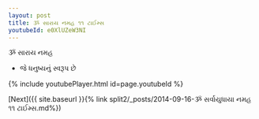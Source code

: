 ```yaml
---
layout: post
title: ૐ સારાય નમહ ૧૧ ટાઈમ્સ
youtubeId: e0XlUZeW3NI
---
```

 
 
 ૐ સારાય નમહ  
 
 -  જે ધનુષ્યનું સ્વરૂપ છે 
 
  
 
  
 
 
 
 
 
 


{% include youtubePlayer.html id=page.youtubeId %}
 
[Next]({{ site.baseurl }}{% link  split2/_posts/2014-09-16-ૐ સર્વાયુધાયા નમહ ૧૧ ટાઈમ્સ.md%})
 
